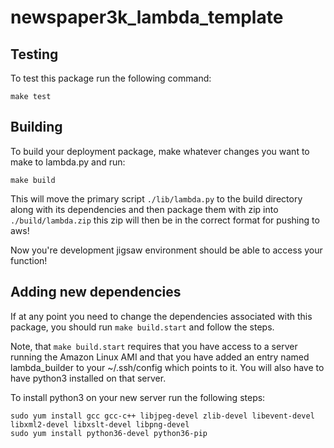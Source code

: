 # newspaper3k_lambda_template

## Testing
To test this package run the following command:
```
make test
```

## Building
To build your deployment package, make whatever changes you want to make to lambda.py and run:
```
make build
```
This will move the primary script `./lib/lambda.py` to the build directory along with its dependencies and then package them with zip into `./build/lambda.zip` this zip will then be in the correct format for pushing to aws!

Now you're development jigsaw environment should be able to access your function!

## Adding new dependencies
If at any point you need to change the dependencies associated with this package, you should run `make build.start` and follow the steps.

Note, that `make build.start` requires that you have access to a server running the Amazon Linux AMI and that you have added an entry named lambda_builder to your ~/.ssh/config which points to it. You will also have to have python3 installed on that server.

To install python3 on your new server run the following steps:
```
sudo yum install gcc gcc-c++ libjpeg-devel zlib-devel libevent-devel libxml2-devel libxslt-devel libpng-devel
sudo yum install python36-devel python36-pip
```
